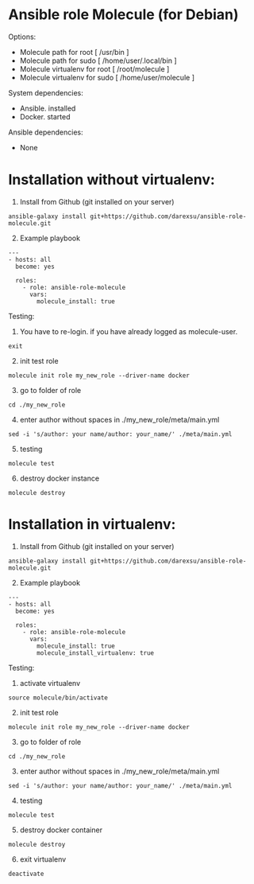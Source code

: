 # Ansible role Molecule (for Debian)
Options:
  - Molecule path for root [ /usr/bin ]
  - Molecule path for sudo [ /home/user/.local/bin ]
  - Molecule virtualenv for root [ /root/molecule ]
  - Molecule virtualenv for sudo [ /home/user/molecule ]

System dependencies:
  - Ansible. installed
  - Docker. started

Ansible dependencies:
  - None
# Installation without virtualenv:
1) Install from Github (git installed on your server)
```
ansible-galaxy install git+https://github.com/darexsu/ansible-role-molecule.git
```
2) Example playbook
```
---
- hosts: all
  become: yes

  roles:
    - role: ansible-role-molecule
      vars:
        molecule_install: true        
```
Testing:
1) You have to re-login. if you have already logged as molecule-user.
```
exit
```
2) init test role
```
molecule init role my_new_role --driver-name docker
```
3) go to folder of role
```
cd ./my_new_role
```
4) enter author without spaces in ./my_new_role/meta/main.yml
```
sed -i 's/author: your name/author: your_name/' ./meta/main.yml
```
5) testing
```
molecule test
```
6) destroy docker instance
```
molecule destroy
```

# Installation in virtualenv:
1) Install from Github (git installed on your server)
```
ansible-galaxy install git+https://github.com/darexsu/ansible-role-molecule.git
```
2) Example playbook
```
---
- hosts: all
  become: yes

  roles:
    - role: ansible-role-molecule
      vars:
        molecule_install: true
        molecule_install_virtualenv: true
```
Testing:
1) activate virtualenv
```
source molecule/bin/activate
```
2) init test role
```
molecule init role my_new_role --driver-name docker
```
3) go to folder of role
```
cd ./my_new_role
```
3) enter author without spaces in ./my_new_role/meta/main.yml
```
sed -i 's/author: your name/author: your_name/' ./meta/main.yml
```
4) testing
```
molecule test
```
5) destroy docker container
```
molecule destroy
```
6) exit virtualenv
```
deactivate
```

